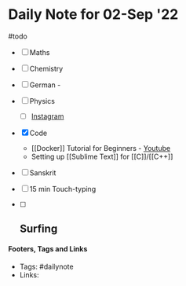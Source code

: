 # Daily Note for 02-Sep '22
#todo
- [ ] Maths
- [ ] Chemistry
- [ ] German - 
- [ ] Physics
	- [ ] [Instagram](https://www.instagram.com/physics.infographics/)
- [x] Code
	- [[Docker]] Tutorial for Beginners - [Youtube](https://www.youtube.com/watch?v=pTFZFxd4hOI) 
	- Setting up [[Sublime Text]] for [[C]]/[[C++]]
- [ ] Sanskrit
- [ ] 15 min Touch-typing
- [ ] Surfing
	-  


#### Footers, Tags and Links
- Tags: #dailynote 
- Links: 

[^1]: